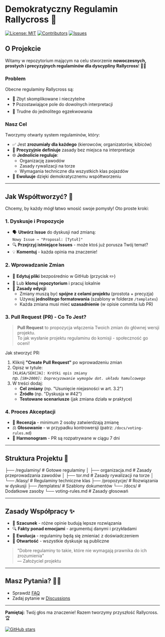 # Demokratyczny Regulamin Rallycross 🏁

[![License: MIT](https://img.shields.io/badge/License-MIT-yellow.svg)](https://opensource.org/licenses/MIT)
[![Contributors](https://img.shields.io/github/contributors/regulaminy-sportu-samochodowego/rallycross.svg)](https://github.com/regulaminy-sportu-samochodowego/rallycross/graphs/contributors)
[![Issues](https://img.shields.io/github/issues/regulaminy-sportu-samochodowego/rallycross.svg)](https://github.com/regulaminy-sportu-samochodowego/rallycross/issues)

## O Projekcie
Witamy w repozytorium mającym na celu stworzenie **nowoczesnych, prostych i precyzyjnych regulaminów dla dyscypliny Rallycross**! 🚗💨

### Problem
Obecne regulaminy Rallycross są:
- 🤯 Zbyt skomplikowane i nieczytelne
- ❓ Pozostawiające pole do dowolnych interpretacji
- 🔄 Trudne do jednolitego egzekwowania

### Nasz Cel
Tworzymy otwarty system regulaminów, który:
- ✅ Jest **zrozumiały dla każdego** (kierowców, organizatorów, kibiców)
- 🎯 **Precyzyjnie definiuje** zasady bez miejsca na interpretacje
- 🌐 **Jednolicie reguluje**:
  - Organizację zawodów
  - Zasady rywalizacji na torze
  - Wymagania techniczne dla wszystkich klas pojazdów
- 🔄 **Ewoluuje** dzięki demokratycznemu współtworzeniu

---

## Jak Współtworzyć? 🤝
Chcemy, by każdy mógł łatwo wnosić swoje pomysły! Oto proste kroki:

### 1. Dyskusje i Propozycje
- 🗣️ **Utwórz Issue** do dyskusji nad zmianą:  
  `Nowy Issue → "Proposal: [Tytuł]"`
- 🔍 **Przejrzyj istniejące Issues** - może ktoś już porusza Twój temat?
- 💡 **Komentuj** - każda opinia ma znaczenie!

### 2. Wprowadzanie Zmian
- 📝 **Edytuj pliki** bezpośrednio w GitHub (przycisk ✏️)
- 🔄 Lub **klonuj repozytorium** i pracuj lokalnie
- 📌 **Zasady edycji**:
  - Zmiany muszą być **spójne z celami projektu** (prostota + precyzja)
  - Używaj **jednolitego formatowania** (szablony w folderze `/templates`)
  - Każda zmiana musi mieć **uzasadnienie** (w opisie commita lub PR)

### 3. Pull Request (PR) - Co To Jest?
> **Pull Request** to propozycja włączenia Twoich zmian do głównej wersji projektu.  
> To jak wysłanie projektu regulaminu do komisji - społeczność go oceni!

Jak stworzyć PR:
1. Kliknij **"Create Pull Request"** po wprowadzeniu zmian
2. Opisz w tytule:  
   `[KLASA/SEKCJA]: Krótki opis zmiany`  
   *np. `[SN+2000]: Doprecyzowanie wymogów dot. układu hamulcowego`*
3. W treści dodaj:
   - **Cel zmiany** (np. "Usunięcie niejasności w art. 3.2")
   - **Źródło** (np. "Dyskusja w #42")
   - **Testowane scenariusze** (jak zmiana działa w praktyce)

### 4. Proces Akceptacji
- 👥 **Recenzja** - minimum 2 osoby zatwierdzają zmianę
- ⚖️ **Głosowanie** - w przypadku kontrowersji (patrz: `/docs/voting-rules.md`)
- 📅 **Harmonogram** - PR są rozpatrywane w ciągu 7 dni

---

## Struktura Projektu 📁

├── /regulaminy/ # Gotowe regulaminy
│ ├── organizacja.md # Zasady przeprowadzania zawodów
│ ├── tor.md # Zasady rywalizacji na torze
│ └── /klasy/ # Regulaminy techniczne klas
├── /propozycje/ # Rozwiązania w dyskusji
├── /templates/ # Szablony dokumentów
└── /docs/ # Dodatkowe zasoby
└── voting-rules.md # Zasady głosowań

---

## Zasady Współpracy ✨
- 🤝 **Szacunek** - różne opinie budują lepsze rozwiązania
- 🔍 **Fakty ponad emocjami** - argumentuj danymi i przykładami
- 🌱 **Ewolucja** - regulaminy będą się zmieniać z doświadczeniem
- 📢 **Otwartość** - wszystkie dyskusje są publiczne

> "Dobre regulaminy to takie, które nie wymagają prawnika do ich zrozumienia"  
> — Założyciel projektu

---

## Masz Pytania? 🙋‍♂️
- Sprawdź [FAQ](/docs/faq.md)
- Zadaj pytanie w [Discussions](https://github.com/regulaminy-sportu-samochodowego/rallycross/discussions)

---

**Pamiętaj:** Twój głos ma znaczenie! Razem tworzymy przyszłość Rallycross. 🏆

[![GitHub stars](https://img.shields.io/github/stars/regulaminy-sportu-samochodowego/rallycross?style=social)](https://github.com/regulaminy-sportu-samochodowego/rallycross)
